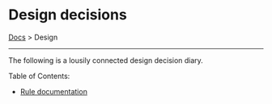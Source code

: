# Design decisions

[Docs](../../README.md) > Design

---

The following is a lousily connected design decision diary.

Table of Contents:

- [Rule documentation](ruledocs.md)